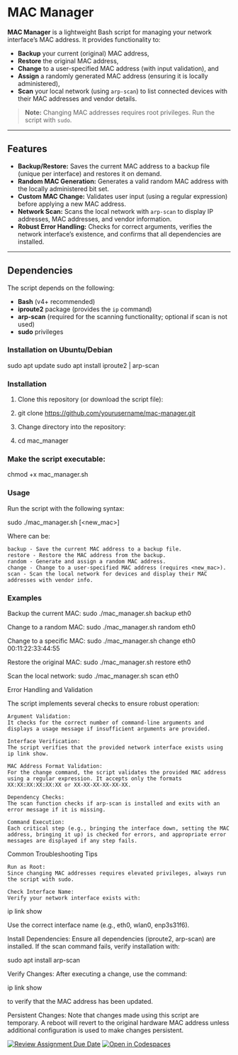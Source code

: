 # MAC Manager

**MAC Manager** is a lightweight Bash script for managing your network interface’s MAC address. It provides functionality to:
- **Backup** your current (original) MAC address,
- **Restore** the original MAC address,
- **Change** to a user-specified MAC address (with input validation), and
- **Assign** a randomly generated MAC address (ensuring it is locally administered),
- **Scan** your local network (using `arp-scan`) to list connected devices with their MAC addresses and vendor details.

> **Note:** Changing MAC addresses requires root privileges. Run the script with `sudo`.

---

## Features

- **Backup/Restore:** Saves the current MAC address to a backup file (unique per interface) and restores it on demand.
- **Random MAC Generation:** Generates a valid random MAC address with the locally administered bit set.
- **Custom MAC Change:** Validates user input (using a regular expression) before applying a new MAC address.
- **Network Scan:** Scans the local network with `arp-scan` to display IP addresses, MAC addresses, and vendor information.
- **Robust Error Handling:** Checks for correct arguments, verifies the network interface’s existence, and confirms that all dependencies are installed.

---

## Dependencies

The script depends on the following:
- **Bash** (v4+ recommended)
- **iproute2** package (provides the `ip` command)
- **arp-scan** (required for the scanning functionality; optional if scan is not used)
- **sudo** privileges

### Installation on Ubuntu/Debian

sudo apt update
sudo apt install iproute2 | arp-scan

### Installation

1. Clone this repository (or download the script file):

2. git clone https://github.com/yourusername/mac-manager.git

3. Change directory into the repository:

4. cd mac_manager

### Make the script executable:

chmod +x mac_manager.sh

### Usage

Run the script with the following syntax:

sudo ./mac_manager.sh <command> <interface> [<new_mac>]

Where <command> can be:

    backup - Save the current MAC address to a backup file.
    restore - Restore the MAC address from the backup.
    random - Generate and assign a random MAC address.
    change - Change to a user-specified MAC address (requires <new_mac>).
    scan - Scan the local network for devices and display their MAC addresses with vendor info.

### Examples

Backup the current MAC:
sudo ./mac_manager.sh backup eth0

Change to a random MAC:
sudo ./mac_manager.sh random eth0

Change to a specific MAC:
sudo ./mac_manager.sh change eth0 00:11:22:33:44:55

Restore the original MAC:
sudo ./mac_manager.sh restore eth0

Scan the local network:
sudo ./mac_manager.sh scan eth0

Error Handling and Validation

The script implements several checks to ensure robust operation:

    Argument Validation:
    It checks for the correct number of command-line arguments and displays a usage message if insufficient arguments are provided.

    Interface Verification:
    The script verifies that the provided network interface exists using ip link show.

    MAC Address Format Validation:
    For the change command, the script validates the provided MAC address using a regular expression. It accepts only the formats XX:XX:XX:XX:XX:XX or XX-XX-XX-XX-XX-XX.

    Dependency Checks:
    The scan function checks if arp-scan is installed and exits with an error message if it is missing.

    Command Execution:
    Each critical step (e.g., bringing the interface down, setting the MAC address, bringing it up) is checked for errors, and appropriate error messages are displayed if any step fails.

Common Troubleshooting Tips

    Run as Root:
    Since changing MAC addresses requires elevated privileges, always run the script with sudo.

    Check Interface Name:
    Verify your network interface exists with:

ip link show

Use the correct interface name (e.g., eth0, wlan0, enp3s31f6).

Install Dependencies:
Ensure all dependencies (iproute2, arp-scan) are installed. If the scan command fails, verify installation with:

sudo apt install arp-scan

Verify Changes:
After executing a change, use the command:

ip link show <interface>

to verify that the MAC address has been updated.

Persistent Changes:
Note that changes made using this script are temporary. A reboot will revert to the original hardware MAC address unless additional configuration is used to make changes persistent.










[![Review Assignment Due Date](https://classroom.github.com/assets/deadline-readme-button-22041afd0340ce965d47ae6ef1cefeee28c7c493a6346c4f15d667ab976d596c.svg)](https://classroom.github.com/a/tp86o73G)
[![Open in Codespaces](https://classroom.github.com/assets/launch-codespace-2972f46106e565e64193e422d61a12cf1da4916b45550586e14ef0a7c637dd04.svg)](https://classroom.github.com/open-in-codespaces?assignment_repo_id=17802277)
